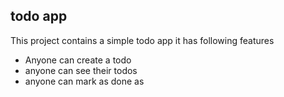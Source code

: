 ## todo app 
This project contains a simple todo app 
it has following features 

- Anyone can create a todo 
- anyone can see their todos 
- anyone can mark as done as